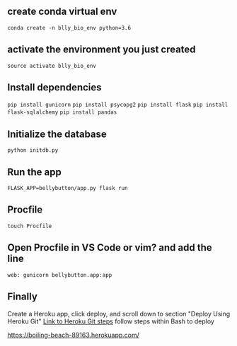 ## create conda virtual env
`conda create -n blly_bio_env python=3.6`

## activate the environment you just created
`source activate blly_bio_env`

## Install dependencies
`pip install gunicorn`
`pip install psycopg2`
`pip install flask`
`pip install flask-sqlalchemy`
`pip install pandas`

## Initialize the database
`python initdb.py`

## Run the app
`FLASK_APP=bellybutton/app.py flask run`

## Procfile
`touch Procfile`

## Open Procfile in VS Code or vim? and add the line
`web: gunicorn bellybutton.app:app`

## Finally
Create a Heroku app, click deploy, and scroll
down to section "Deploy Using Heroku Git"
[Link to Heroku Git steps](https://github.com/pattyjula/hrku-garbanzo/blob/master/Capture.PNG)
follow steps within Bash to deploy

https://boiling-beach-89163.herokuapp.com/


